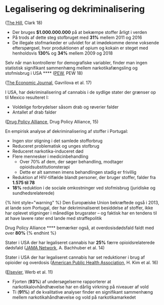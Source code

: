 # Legalisering og dekriminalisering

([The Hill](https://thehill.com/opinion/healthcare/417228-another-decade-lost-to-the-global-war-on-drugs), Clark 18)

* Der bruges **$1.000.000.000** på at bekæmpe stoffer årligt i verden
* På trods af dette steg stofbruget med **31%** mellem 2011 og 2016
* De illegale stofmarkeder er udvidet for at imødekomme denne voksende efterspørgsel, hvor produktionen af opium og kokain er steget med henholdsvis **130%** og **34%** mellem 2009 og 2018

Selv når man kontrollerer for demografiske variabler, finder man ingen statistisk signifikant sammenhæng mellem narkotikafængsling og stofmisbrug i USA **** ([PEW](https://www.pewtrusts.org/en/research-and-analysis/issue-briefs/2018/03/more-imprisonment-does-not-reduce-state-drug-problems), PEW 18)

([The Economic Journal](http://conference.iza.org/conference\_files/riskonomics2015/zoutman\_f21865.pdf), Gavrilova et al. 17)

I USA, har dekriminalisering af cannabis i de sydlige stater der grænser op til Mexico resulteret I:

* Voldelige forbrydelser såsom drab og røverier falder
* Antallet af drab falder&#x20;

([Drug Policy Alliance](https://drugpolicy.org/sites/default/files/DPA\_Fact\_Sheet\_Portugal\_Decriminalization\_Feb2015.pdf), Drug Policy Alliance, 15)

En empirisk analyse af dekriminalisering af stoffer i Portugal:

* Ingen stor stigning i det samlede stofforbrug
* Reduceret problematisk og unges stofbrug
* Reduceret narkotika-induceret død&#x20;
* Flere mennesker i medicinbehandling&#x20;
  * Over 70% af dem, der søger behandling, modtager opioidsubstitutionsterapi
  * Dette er alt sammen imens behandlingen stadig er frivillig
* Reduktion af HIV-tilfælde blandt personer, der bruger stoffer, falder fra **1.575 til 78**
* **18%** reduktion i de sociale omkostninger ved stofmisbrug (juridiske og sundhedsrelaterede)

{% hint style="warning" %}
Den Europæiske Union bekræftede også i 2013, at lande som Portugal, der har dekriminaliseret besiddelse af stoffer, ikke har oplevet stigninger i månedlige brugsrater – og faktisk har en tendens til at have lavere rater end lande med straffepolitik&#x20;

Drug Policy Alliance **** bemærker også, at overdosisdødsfald faldt med over **80%**
{% endhint %}

Stater i USA der har legaliseret cannabis har **25%** færre opioidsrelaterede dødsfald ([JAMA Network](https://jamanetwork.com/journals/jamainternalmedicine/fullarticle/1898878), A. Bachhuber et al. 14)

Stater i USA der har legaliseret cannabis har set reduktioner i brug af opioider og overdosis ([American Public Health Association](https://ajph.aphapublications.org/doi/full/10.2105/AJPH.2016.303426), H. Kim et al. 16)

([Elsevier](https://www.sciencedirect.com/science/article/abs/pii/S0955395911000223), Werb et al. 11)

* Fjorten (**93%**) af undersøgelserne rapporterer at narkotikalovhåndhævelse har en dårlig virkning på niveauer af vold
* Ti (**91%**) af de kvalitative analyser finder en signifikant sammenhæng mellem narkotikahåndhævelse og vold på narkotikamarkedet
